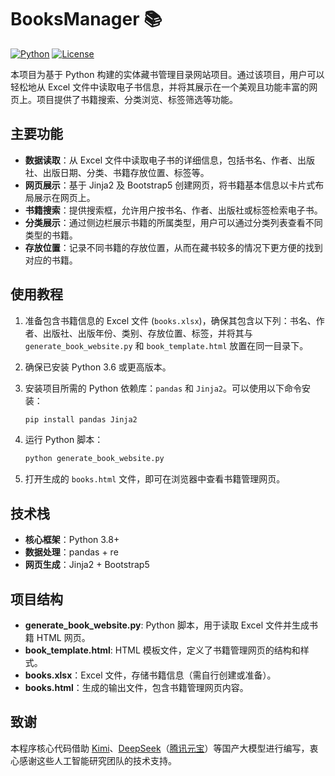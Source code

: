 # BooksManager 📚
[![Python](https://img.shields.io/badge/Python-3.8%2B-blue)](https://www.python.org/)
[![License](https://img.shields.io/badge/License-MIT-green)](LICENSE)

本项目为基于 Python 构建的实体藏书管理目录网站项目。通过该项目，用户可以轻松地从 Excel 文件中读取电子书信息，并将其展示在一个美观且功能丰富的网页上。项目提供了书籍搜索、分类浏览、标签筛选等功能。

## 主要功能

- **数据读取**：从 Excel 文件中读取电子书的详细信息，包括书名、作者、出版社、出版日期、分类、书籍存放位置、标签等。
- **网页展示**：基于 Jinja2 及 Bootstrap5 创建网页，将书籍基本信息以卡片式布局展示在网页上。
- **书籍搜索**：提供搜索框，允许用户按书名、作者、出版社或标签检索电子书。
- **分类展示**：通过侧边栏展示书籍的所属类型，用户可以通过分类列表查看不同类型的书籍。
- **存放位置**：记录不同书籍的存放位置，从而在藏书较多的情况下更方便的找到对应的书籍。

## 使用教程

1. 准备包含书籍信息的 Excel 文件 (`books.xlsx`)，确保其包含以下列：书名、作者、出版社、出版年份、类别、存放位置、标签，并将其与 `generate_book_website.py` 和 `book_template.html` 放置在同一目录下。

3. 确保已安装 Python 3.6 或更高版本。

4. 安装项目所需的 Python 依赖库：`pandas` 和 `Jinja2`。可以使用以下命令安装：
   ```bash
   pip install pandas Jinja2
   ```

5. 运行 Python 脚本：
   ```bash
   python generate_book_website.py
   ```

6. 打开生成的 `books.html` 文件，即可在浏览器中查看书籍管理网页。

## 技术栈

- **核心框架**：Python 3.8+
- **数据处理**：pandas + re
- **网页生成**：Jinja2 + Bootstrap5

## 项目结构

- **generate_book_website.py**: Python 脚本，用于读取 Excel 文件并生成书籍 HTML 网页。
- **book_template.html**: HTML 模板文件，定义了书籍管理网页的结构和样式。
- **books.xlsx**：Excel 文件，存储书籍信息（需自行创建或准备）。
- **books.html**：生成的输出文件，包含书籍管理网页内容。

## 致谢

本程序核心代码借助 [Kimi](https://kimi.moonshot.cn/)、[DeepSeek](https://www.deepseek.com/)（[腾讯元宝](https://yuanbao.tencent.com/)）等国产大模型进行编写，衷心感谢这些人工智能研究团队的技术支持。
